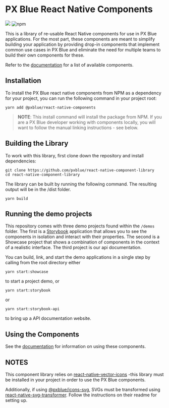 # PX Blue React Native Components
[![](https://img.shields.io/circleci/project/github/pxblue/react-native-component-library/master.svg?style=flat)](https://circleci.com/gh/pxblue/react-native-component-library/tree/master)
![npm](https://img.shields.io/npm/v/@pxblue/react-native-components?label=%40pxblue%2Freact-native-components)

This is a library of re-usable React Native components for use in PX Blue applications. For the most part, these components are meant to simplify building your application by providing drop-in components that implement common use cases in PX Blue and eliminate the need for multiple teams to build their own components for these.


Refer to the [documentation](https://github.com/pxblue/react-native-component-library/tree/dev/docs) for a list of available components.


## Installation
To install the PX Blue react native components from NPM as a dependency for your project, you can run the following command in your project root:
```
yarn add @pxblue/react-native-components
```
> **NOTE**: This install command will install the package from NPM. If you are a PX Blue developer working with components locally, you will want to follow the manual linking instructions - see below.


## Building the Library
To work with this library, first clone down the repository and install dependencies:
```
git clone https://github.com/pxblue/react-native-component-library
cd react-native-component-library
```

The library can be built by running the following command. The resulting output will be in the /dist folder.
```
yarn build
```


## Running the demo projects
This repository comes with three demo projects found within the `/demos` folder. 
The first is a [Storybook](https://storybook.js.org/) application that allows you to see the components in isolation and interact with their properties. The second is a Showcase project that shows a combination of components in the context of a realistic interface.  The third project is our api documentation.


You can build, link, and start the demo applications in a single step by calling from the root directory either 

```
yarn start:showcase
``` 

to start a project demo, or 

```
yarn start:storybook
``` 

or 

```
yarn start:storybook-api
``` 

to bring up a API documentation website.



## Using the Components
See the [documentation](https://github.com/pxblue/react-native-component-library/tree/dev/docs) for information on using these components.


## NOTES
This component library relies on [react-native-vector-icons](https://github.com/oblador/react-native-vector-icons) -this library must be installed in your project in order to use the PX Blue components.

Additionally, if using [@pxblue/icons-svg](https://github.com/pxblue/icons), SVGs must be transformed using [react-native-svg-transformer](https://github.com/kristerkari/react-native-svg-transformer). Follow the instructions on their readme for setting up.
